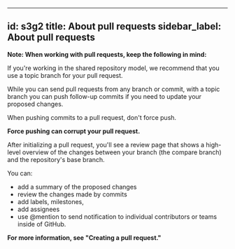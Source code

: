 
---
id: s3g2
title: About pull requests
sidebar_label: About pull requests
---


**Note: When working with pull requests, keep the following in mind:**

If you're working in the shared repository model, we recommend that you use a topic branch for your pull request.

While you can send pull requests from any branch or commit, with a topic branch you can push follow-up commits if you need to update your proposed changes.

When pushing commits to a pull request, don't force push.

**Force pushing can corrupt your pull request.**

After initializing a pull request, you'll see a review page that shows a high-level overview of the changes between your branch (the compare branch) and the repository's base branch.

You can:
- add a summary of the proposed changes
- review the changes made by commits
- add labels, milestones,
- add assignees
- use @mention to send notification to individual contributors or teams inside of GitHub.


**For more information, see "Creating a pull request."**
